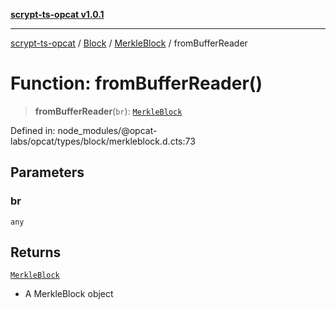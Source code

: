 [**scrypt-ts-opcat v1.0.1**](../../../../../README.md)

***

[scrypt-ts-opcat](../../../../../README.md) / [Block](../../../README.md) / [MerkleBlock](../README.md) / fromBufferReader

# Function: fromBufferReader()

> **fromBufferReader**(`br`): [`MerkleBlock`](../../../classes/MerkleBlock.md)

Defined in: node\_modules/@opcat-labs/opcat/types/block/merkleblock.d.cts:73

## Parameters

### br

`any`

## Returns

[`MerkleBlock`](../../../classes/MerkleBlock.md)

- A MerkleBlock object
